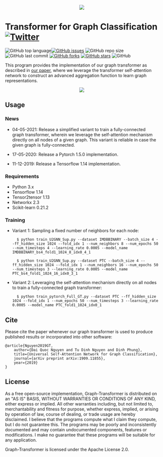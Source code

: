 <p align="center">
	<img src="https://github.com/daiquocnguyen/U2GNN/blob/master/logo.png">
</p>

# Transformer for Graph Classification<a href="https://twitter.com/intent/tweet?text=Wow:&url=https%3A%2F%2Fgithub.com%2Fdaiquocnguyen%2FU2GNN%2Fblob%2Fmaster%2FREADME.md"><img alt="Twitter" src="https://img.shields.io/twitter/url?style=social&url=https%3A%2F%2Ftwitter.com%2Fdaiquocng"></a>

<img alt="GitHub top language" src="https://img.shields.io/github/languages/top/daiquocnguyen/U2GNN"><a href="https://github.com/daiquocnguyen/U2GNN/issues"><img alt="GitHub issues" src="https://img.shields.io/github/issues/daiquocnguyen/U2GNN"></a>
<img alt="GitHub repo size" src="https://img.shields.io/github/repo-size/daiquocnguyen/U2GNN">
<img alt="GitHub last commit" src="https://img.shields.io/github/last-commit/daiquocnguyen/U2GNN">
<a href="https://github.com/daiquocnguyen/U2GNN/network"><img alt="GitHub forks" src="https://img.shields.io/github/forks/daiquocnguyen/U2GNN"></a>
<a href="https://github.com/daiquocnguyen/U2GNN/stargazers"><img alt="GitHub stars" src="https://img.shields.io/github/stars/daiquocnguyen/U2GNN"></a>
<img alt="GitHub" src="https://img.shields.io/github/license/daiquocnguyen/U2GNN">

This program provides the implementation of our graph transformer as described in [our paper](https://arxiv.org/pdf/1909.11855.pdf), where we leverage the transformer self-attention network to construct an advanced aggregation function to learn graph representations.

<p align="center">
	<img src="https://github.com/daiquocnguyen/U2GNN/blob/master/U2GNN.png">
</p>

## Usage

### News

- 04-05-2021: Release a simplified variant to train a fully-connected graph transformer, wherein we leverage the self-attention mechanism directly on all nodes of a given graph. This variant is reliable in case the given graph is fully-connected.

- 17-05-2020: Release a Pytorch 1.5.0 implementation. 

- 11-12-2019: Release a Tensorflow 1.14 implementation.

### Requirements
- Python 	3.x
- Tensorflow 	1.14
- Tensor2tensor 1.13
- Networkx 	2.3
- Scikit-learn	0.21.2

### Training

- Variant 1: Sampling a fixed number of neighbors for each node:

		$ python train_U2GNN_Sup.py --dataset IMDBBINARY --batch_size 4 --ff_hidden_size 1024 --fold_idx 1 --num_neighbors 8 --num_epochs 50 --num_timesteps 4 --learning_rate 0.0005 --model_name IMDBBINARY_bs4_fold1_1024_8_idx0_4_1
	
		$ python train_U2GNN_Sup.py --dataset PTC --batch_size 4 --ff_hidden_size 1024 --fold_idx 1 --num_neighbors 16 --num_epochs 50 --num_timesteps 3 --learning_rate 0.0005 --model_name PTC_bs4_fold1_1024_16_idx0_3_1

- Variant 2: Leveraging the self-attention mechanism directly on all nodes to train a fully-connected graph transformer:
		 
		$ python train_pytorch_Full_GT.py --dataset PTC --ff_hidden_size 1024 --fold_idx 1 --num_epochs 50 --num_timesteps 3 --learning_rate 0.0005 --model_name PTC_fold1_1024_idx0_1
		


## Cite  
Please cite the paper whenever our graph transformer is used to produce published results or incorporated into other software:

	@article{Nguyen2019GT,
		author={Dai Quoc Nguyen and Tu Dinh Nguyen and Dinh Phung},
		title={Universal Self-Attention Network for Graph Classification},
		journal={arXiv preprint arXiv:1909.11855},
		year={2019}
	}

## License
As a free open-source implementation, Graph-Transformer is distributed on an "AS IS" BASIS, WITHOUT WARRANTIES OR CONDITIONS OF ANY KIND, either express or implied. All other warranties including, but not limited to, merchantability and fitness for purpose, whether express, implied, or arising by operation of law, course of dealing, or trade usage are hereby disclaimed. I believe that the programs compute what I claim they compute, but I do not guarantee this. The programs may be poorly and inconsistently documented and may contain undocumented components, features or modifications. I make no guarantee that these programs will be suitable for any application.

Graph-Transformer is licensed under the Apache License 2.0.
